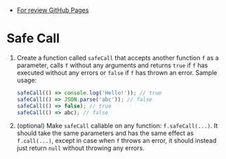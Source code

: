 - [For review GitHub Pages](https://batsenko.github.io/js_safe-call/)



# Safe Call

1. Create a function called `safeCall` that accepts another function `f` as a parameter, calls `f` without any arguments and returns `true` if `f` has executed without any errors or `false` if `f` has thrown an error. Sample usage:

    ```js
    safeCall(() => console.log('Hello!')); // true
    safeCall(() => JSON.parse('abc')); // false
    safeCall(() => false); // true
    safeCall(() => abc); // false
    ```

2. (optional) Make `safeCall` callable on any function: `f.safeCall(...)`. It should take the same parameters and has the same effect as `f.call(...)`, except in case when `f` throws an error, it should instead just return `null` without throwing any errors.
